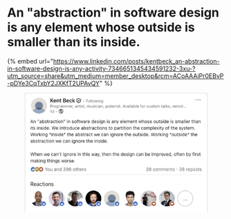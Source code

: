 # An "abstraction" in software design is any element whose outside is smaller than its inside.

{% embed url="https://www.linkedin.com/posts/kentbeck_an-abstraction-in-software-design-is-any-activity-7346651345434591232-3xu-?utm_source=share&utm_medium=member_desktop&rcm=ACoAAAiPr0EBvP-pDYe3CqTxbY2JXKfT2UPAvQY" %}

<figure><img src="../../.gitbook/assets/image (1) (1) (1) (1) (1).png" alt=""><figcaption></figcaption></figure>
